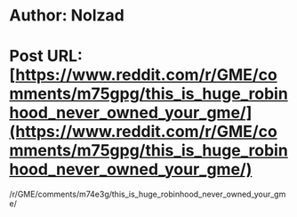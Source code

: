 # Author: Nolzad
# Post URL: [https://www.reddit.com/r/GME/comments/m75gpg/this_is_huge_robinhood_never_owned_your_gme/](https://www.reddit.com/r/GME/comments/m75gpg/this_is_huge_robinhood_never_owned_your_gme/)


/r/GME/comments/m74e3g/this_is_huge_robinhood_never_owned_your_gme/